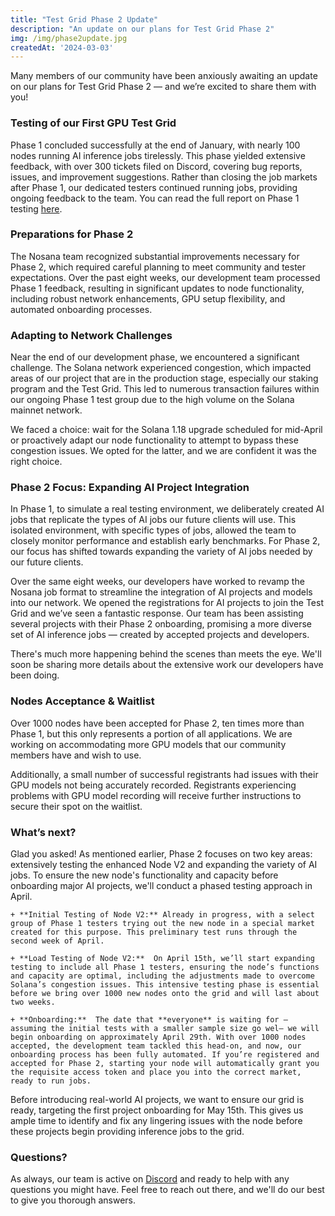 ```yaml
---
title: "Test Grid Phase 2 Update"
description: "An update on our plans for Test Grid Phase 2"
img: /img/phase2update.jpg
createdAt: '2024-03-03'
---
```

Many members of our community have been anxiously awaiting an update on our plans for Test Grid Phase 2 —  and we’re excited to share them with you!

### Testing of our First GPU Test Grid

Phase 1 concluded successfully at the end of January, with nearly 100 nodes running AI inference jobs tirelessly. This phase yielded extensive feedback, with over 300 tickets filed on Discord, covering bug reports, issues, and improvement suggestions. Rather than closing the job markets after Phase 1, our dedicated testers continued running jobs, providing ongoing feedback to the team. You can read the full report on Phase 1 testing [here](https://nosana.io/blog/testing-the-first-gpu-grid-for-ai-inference).

### Preparations for Phase 2

The Nosana team recognized substantial improvements necessary for Phase 2, which required careful planning to meet community and tester expectations. Over the past eight weeks, our development team processed Phase 1 feedback, resulting in significant updates to node functionality, including robust network enhancements, GPU setup flexibility, and automated onboarding processes.

### Adapting to Network Challenges

Near the end of our development phase, we encountered a significant challenge. The Solana network experienced congestion, which impacted areas of our project that are in the production stage, especially our staking program and the Test Grid. This led to numerous transaction failures within our ongoing Phase 1 test group due to the high volume on the Solana mainnet network.


We faced a choice: wait for the Solana 1.18 upgrade scheduled for mid-April or proactively adapt our node functionality to attempt to bypass these congestion issues. We opted for the latter, and we are confident it was the right choice.

### Phase 2 Focus: Expanding AI Project Integration

In Phase 1, to simulate a real testing environment, we deliberately created AI jobs that replicate the types of AI jobs our future clients will use. This isolated environment, with specific types of jobs, allowed the team to closely monitor performance and establish early benchmarks. For Phase 2, our focus has shifted towards expanding the variety of AI jobs needed by our future clients.

Over the same eight weeks, our developers have worked to revamp the Nosana job format to streamline the integration of AI projects and models into our network. We opened the registrations for AI projects to join the Test Grid and we’ve seen a fantastic response. Our team has been assisting several projects with their Phase 2 onboarding, promising a more diverse set of AI inference jobs — created by accepted projects and developers.

There's much more happening behind the scenes than meets the eye. We'll soon be sharing more details about the extensive work our developers have been doing.
 
### Nodes Acceptance & Waitlist

Over 1000 nodes have been accepted for Phase 2, ten times more than Phase 1, but this only represents a portion of all applications. We are working on accommodating more GPU models that our community members have and wish to use.

Additionally, a small number of successful registrants had issues with their GPU models not being accurately recorded. Registrants experiencing problems with GPU model recording will receive further instructions to secure their spot on the waitlist.

### What’s next?

Glad you asked! As mentioned earlier, Phase 2 focuses on two key areas: extensively testing the enhanced Node V2 and expanding the variety of AI jobs. To ensure the new node's functionality and capacity before onboarding major AI projects, we'll conduct a phased testing approach in April.

    + **Initial Testing of Node V2:** Already in progress, with a select group of Phase 1 testers trying out the new node in a special market created for this purpose. This preliminary test runs through the second week of April.

    + **Load Testing of Node V2:**  On April 15th, we’ll start expanding testing to include all Phase 1 testers, ensuring the node’s functions and capacity are optimal, including the adjustments made to overcome Solana’s congestion issues. This intensive testing phase is essential before we bring over 1000 new nodes onto the grid and will last about two weeks.

    + **Onboarding:**  The date that **everyone** is waiting for — assuming the initial tests with a smaller sample size go wel— we will begin onboarding on approximately April 29th. With over 1000 nodes accepted, the development team tackled this head-on, and now, our onboarding process has been fully automated. If you’re registered and accepted for Phase 2, starting your node will automatically grant you the requisite access token and place you into the correct market, ready to run jobs.

Before introducing real-world AI projects, we want to ensure our grid is ready, targeting the first project onboarding for May 15th. This gives us ample time to identify and fix any lingering issues with the node before these projects begin providing inference jobs to the grid.

### Questions?

As always, our team is active on [Discord](https://discord.gg/Nosana-AI) and ready to help with any questions you might have. Feel free to reach out there, and we'll do our best to give you thorough answers.